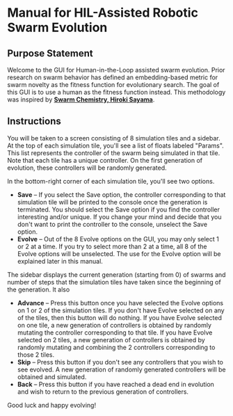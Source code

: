 # Manual for HIL-Assisted Robotic Swarm Evolution
## Purpose Statement
Welcome to the GUI for Human-in-the-Loop assisted swarm evolution. Prior research on swarm behavior has defined an embedding-based metric for swarm novelty as the fitness function for evolutionary search. The goal of this GUI is to use a human as the fitness function instead. This methodology was inspired by **[Swarm Chemistry, Hiroki Sayama](https://direct.mit.edu/artl/article-abstract/15/1/105/2623/Swarm-Chemistry?redirectedFrom=fulltext)**.

## Instructions
You will be taken to a screen consisting of 8 simulation tiles and a sidebar. At the top of each simulation tile, you'll see a list of floats labeled "Params". This list represents the controller of the swarm being simulated in that tile. Note that each tile has a unique controller. On the first generation of evolution, these controllers will be randomly generated.

In the bottom-right corner of each simulation tile, you'll see two options.
* **Save** &ndash; If you select the Save option, the controller corresponding to that simulation tile will be printed to the console once the generation is terminated. You should select the Save option if you find the controller interesting and/or unique. If you change your mind and decide that you don't want to print the controller to the console, unselect the Save option.
* **Evolve** &ndash; Out of the 8 Evolve options on the GUI, you may only select 1 or 2 at a time. If you try to select more than 2 at a time, all 8 of the Evolve options will be unselected. The use for the Evolve option will be explained later in this manual.

The sidebar displays the current generation (starting from 0) of swarms and number of steps that the simulation tiles have taken since the beginning of the generation. It also
* **Advance** &ndash; Press this button once you have selected the Evolve options on 1 or 2 of the simulation tiles. If you don't have Evolve selected on any of the tiles, then this button will do nothing. If you have Evolve selected on one tile, a new generation of controllers is obtained by randomly mutating the controller corresponding to that tile. If you have Evolve selected on 2 tiles, a new generation of controllers is obtained by randomly mutating and combining the 2 controllers corresponding to those 2 tiles.
* **Skip** &ndash; Press this button if you don't see any controllers that you wish to see evolved. A new generation of randomly generated controllers will be obtained and simulated.
* **Back** &ndash; Press this button if you have reached a dead end in evolution and wish to return to the previous generation of controllers.

Good luck and happy evolving!